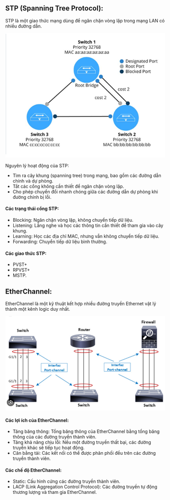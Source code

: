 ## STP (Spanning Tree Protocol):
  STP là một giao thức mạng dùng để ngăn chặn vòng lặp trong mạng LAN có nhiều đường dẫn.

  <img src="Basicnetworkimages/7.png">  

  Nguyên lý hoạt động của STP:
  + Tìm ra cây khung (spanning tree) trong mạng, bao gồm các đường dẫn chính và dự phòng.
  + Tắt các cổng không cần thiết để ngăn chặn vòng lặp.
  + Cho phép chuyển đổi nhanh chóng giữa các đường dẫn dự phòng khi đường chính bị lỗi.
#### Các trạng thái cổng STP:
  + Blocking: Ngăn chặn vòng lặp, không chuyển tiếp dữ liệu.
  + Listening: Lắng nghe và học các thông tin cần thiết để tham gia vào cây khung.
  + Learning: Học các địa chỉ MAC, nhưng vẫn không chuyển tiếp dữ liệu.
  + Forwarding: Chuyển tiếp dữ liệu bình thường.
#### Các giao thức STP: 
  + PVST+
  + RPVST+
  + MSTP.
## EtherChannel:
  EtherChannel là một kỹ thuật kết hợp nhiều đường truyền Ethernet vật lý thành một kênh logic duy nhất.

  <img src="Basicnetworkimages/8.png">  

#### Các lợi ích của EtherChannel:
  + Tăng băng thông: Tổng băng thông của EtherChannel bằng tổng băng thông của các đường truyền thành viên.
  + Tăng khả năng chịu lỗi: Nếu một đường truyền thất bại, các đường truyền khác sẽ tiếp tục hoạt động.
  + Cân bằng tải: Các kết nối có thể được phân phối đều trên các đường truyền thành viên.
#### Các chế độ EtherChannel:
  + Static: Cấu hình cứng các đường truyền thành viên.
  + LACP (Link Aggregation Control Protocol): Các đường truyền tự động thương lượng và tham gia EtherChannel.
